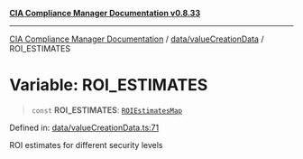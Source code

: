 [**CIA Compliance Manager Documentation v0.8.33**](../../../README.md)

***

[CIA Compliance Manager Documentation](../../../modules.md) / [data/valueCreationData](../README.md) / ROI\_ESTIMATES

# Variable: ROI\_ESTIMATES

> `const` **ROI\_ESTIMATES**: [`ROIEstimatesMap`](../../../types/interfaces/ROIEstimatesMap.md)

Defined in: [data/valueCreationData.ts:71](https://github.com/Hack23/cia-compliance-manager/blob/1f4f2c51bc48d917eff1eb43881cee05d381f406/src/data/valueCreationData.ts#L71)

ROI estimates for different security levels
